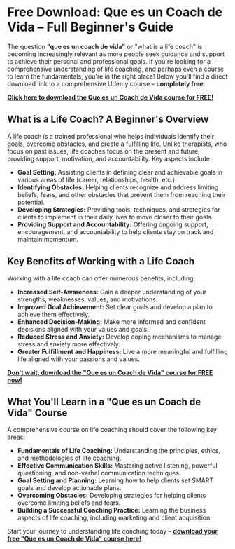 # Free Download: Que es un Coach de Vida – Full Beginner's Guide

The question **"que es un coach de vida"** or "what is a life coach" is becoming increasingly relevant as more people seek guidance and support to achieve their personal and professional goals. If you're looking for a comprehensive understanding of life coaching, and perhaps even a course to learn the fundamentals, you're in the right place! Below you'll find a direct download link to a comprehensive Udemy course – **completely free**.

[**Click here to download the Que es un Coach de Vida course for FREE!**](https://udemywork.com/que-es-un-coach-de-vida)

## What is a Life Coach? A Beginner's Overview

A life coach is a trained professional who helps individuals identify their goals, overcome obstacles, and create a fulfilling life. Unlike therapists, who focus on past issues, life coaches focus on the present and future, providing support, motivation, and accountability. Key aspects include:

*   **Goal Setting:** Assisting clients in defining clear and achievable goals in various areas of life (career, relationships, health, etc.).
*   **Identifying Obstacles:** Helping clients recognize and address limiting beliefs, fears, and other obstacles that prevent them from reaching their potential.
*   **Developing Strategies:** Providing tools, techniques, and strategies for clients to implement in their daily lives to move closer to their goals.
*   **Providing Support and Accountability:** Offering ongoing support, encouragement, and accountability to help clients stay on track and maintain momentum.

## Key Benefits of Working with a Life Coach

Working with a life coach can offer numerous benefits, including:

*   **Increased Self-Awareness:** Gain a deeper understanding of your strengths, weaknesses, values, and motivations.
*   **Improved Goal Achievement:** Set clear goals and develop a plan to achieve them effectively.
*   **Enhanced Decision-Making:** Make more informed and confident decisions aligned with your values and goals.
*   **Reduced Stress and Anxiety:** Develop coping mechanisms to manage stress and anxiety more effectively.
*   **Greater Fulfillment and Happiness:** Live a more meaningful and fulfilling life aligned with your passions and values.

[**Don't wait, download the "Que es un Coach de Vida" course for FREE now!**](https://udemywork.com/que-es-un-coach-de-vida)

## What You'll Learn in a "Que es un Coach de Vida" Course

A comprehensive course on life coaching should cover the following key areas:

*   **Fundamentals of Life Coaching:** Understanding the principles, ethics, and methodologies of life coaching.
*   **Effective Communication Skills:** Mastering active listening, powerful questioning, and non-verbal communication techniques.
*   **Goal Setting and Planning:** Learning how to help clients set SMART goals and develop actionable plans.
*   **Overcoming Obstacles:** Developing strategies for helping clients overcome limiting beliefs and fears.
*   **Building a Successful Coaching Practice:** Learning the business aspects of life coaching, including marketing and client acquisition.

Start your journey to understanding life coaching today – **[download your free "Que es un Coach de Vida" course here!](https://udemywork.com/que-es-un-coach-de-vida)**
